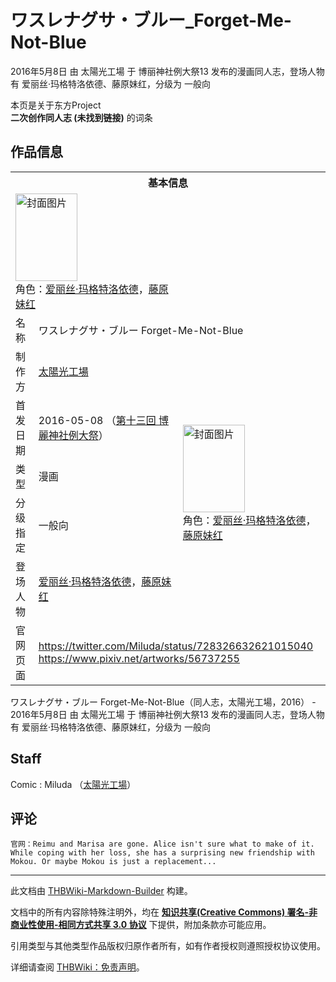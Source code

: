 # ワスレナグサ・ブルー_Forget-Me-Not-Blue

<!-- source html: G:\repos\THBWiki-Markdown-Builder\THBWikiMarkdown\Temp\main\b\bb\ns0%3A%E3%83%AF%E3%82%B9%E3%83%AC%E3%83%8A%E3%82%B0%E3%82%B5%E3%83%BB%E3%83%96%E3%83%AB%E3%83%BC_Forget-Me-Not-Blue.html -->

2016年5月8日 由 太陽光工場 于 博丽神社例大祭13 发布的漫画同人志，登场人物有 爱丽丝·玛格特洛依德、藤原妹红，分级为 一般向

本页是关于东方Project  
 **二次创作同人志 (未找到链接)** 的词条

## 作品信息

<table><tbody><tr><th colspan="3">基本信息</th></tr><tr><td class="cover-artwork-mobile" colspan="2"><a href="./文件-ワスレナグサ・ブルー_Forget-Me-Not-Blue封面.jpg.md" class="image" title="封面图片"><img alt="封面图片" src="https://upload.thwiki.cc/thumb/0/05/%E3%83%AF%E3%82%B9%E3%83%AC%E3%83%8A%E3%82%B0%E3%82%B5%E3%83%BB%E3%83%96%E3%83%AB%E3%83%BC_Forget-Me-Not-Blue%E5%B0%81%E9%9D%A2.jpg/99px-%E3%83%AF%E3%82%B9%E3%83%AC%E3%83%8A%E3%82%B0%E3%82%B5%E3%83%BB%E3%83%96%E3%83%AB%E3%83%BC_Forget-Me-Not-Blue%E5%B0%81%E9%9D%A2.jpg" decoding="async" loading="lazy" width="99" height="140" srcset="https://upload.thwiki.cc/thumb/0/05/%E3%83%AF%E3%82%B9%E3%83%AC%E3%83%8A%E3%82%B0%E3%82%B5%E3%83%BB%E3%83%96%E3%83%AB%E3%83%BC_Forget-Me-Not-Blue%E5%B0%81%E9%9D%A2.jpg/149px-%E3%83%AF%E3%82%B9%E3%83%AC%E3%83%8A%E3%82%B0%E3%82%B5%E3%83%BB%E3%83%96%E3%83%AB%E3%83%BC_Forget-Me-Not-Blue%E5%B0%81%E9%9D%A2.jpg 1.5x, https://upload.thwiki.cc/thumb/0/05/%E3%83%AF%E3%82%B9%E3%83%AC%E3%83%8A%E3%82%B0%E3%82%B5%E3%83%BB%E3%83%96%E3%83%AB%E3%83%BC_Forget-Me-Not-Blue%E5%B0%81%E9%9D%A2.jpg/198px-%E3%83%AF%E3%82%B9%E3%83%AC%E3%83%8A%E3%82%B0%E3%82%B5%E3%83%BB%E3%83%96%E3%83%AB%E3%83%BC_Forget-Me-Not-Blue%E5%B0%81%E9%9D%A2.jpg 2x" data-file-width="594" data-file-height="838"></a><div class="cover-char">角色：<a href="./爱丽丝·玛格特洛依德.md" title="爱丽丝·玛格特洛依德">爱丽丝·玛格特洛依德</a>，<a href="./藤原妹红.md" title="藤原妹红">藤原妹红</a></div></td>
</tr><tr><td class="label">名称</td><td colspan="2"> ワスレナグサ・ブルー Forget-Me-Not-Blue </td></tr><tr><td class="label">制作方</td><td><a href="./太陽光工場.md" title="太陽光工場">太陽光工場</a></td><td class="cover-artwork" rowspan="5" style="min-width:140px;"><a href="./文件-ワスレナグサ・ブルー_Forget-Me-Not-Blue封面.jpg.md" class="image" title="封面图片"><img alt="封面图片" src="https://upload.thwiki.cc/thumb/0/05/%E3%83%AF%E3%82%B9%E3%83%AC%E3%83%8A%E3%82%B0%E3%82%B5%E3%83%BB%E3%83%96%E3%83%AB%E3%83%BC_Forget-Me-Not-Blue%E5%B0%81%E9%9D%A2.jpg/99px-%E3%83%AF%E3%82%B9%E3%83%AC%E3%83%8A%E3%82%B0%E3%82%B5%E3%83%BB%E3%83%96%E3%83%AB%E3%83%BC_Forget-Me-Not-Blue%E5%B0%81%E9%9D%A2.jpg" decoding="async" loading="lazy" width="99" height="140" srcset="https://upload.thwiki.cc/thumb/0/05/%E3%83%AF%E3%82%B9%E3%83%AC%E3%83%8A%E3%82%B0%E3%82%B5%E3%83%BB%E3%83%96%E3%83%AB%E3%83%BC_Forget-Me-Not-Blue%E5%B0%81%E9%9D%A2.jpg/149px-%E3%83%AF%E3%82%B9%E3%83%AC%E3%83%8A%E3%82%B0%E3%82%B5%E3%83%BB%E3%83%96%E3%83%AB%E3%83%BC_Forget-Me-Not-Blue%E5%B0%81%E9%9D%A2.jpg 1.5x, https://upload.thwiki.cc/thumb/0/05/%E3%83%AF%E3%82%B9%E3%83%AC%E3%83%8A%E3%82%B0%E3%82%B5%E3%83%BB%E3%83%96%E3%83%AB%E3%83%BC_Forget-Me-Not-Blue%E5%B0%81%E9%9D%A2.jpg/198px-%E3%83%AF%E3%82%B9%E3%83%AC%E3%83%8A%E3%82%B0%E3%82%B5%E3%83%BB%E3%83%96%E3%83%AB%E3%83%BC_Forget-Me-Not-Blue%E5%B0%81%E9%9D%A2.jpg 2x" data-file-width="594" data-file-height="838"></a><div class="cover-char">角色：<a href="./爱丽丝·玛格特洛依德.md" title="爱丽丝·玛格特洛依德">爱丽丝·玛格特洛依德</a>，<a href="./藤原妹红.md" title="藤原妹红">藤原妹红</a></div></td>
</tr><tr><td class="label">首发日期</td><td>2016-05-08&#160;（<a href="/展会作品列表?e=%E5%8D%9A%E4%B8%BD%E7%A5%9E%E7%A4%BE%E4%BE%8B%E5%A4%A7%E7%A5%AD%2313">第十三回 博麗神社例大祭</a>）</td></tr><tr><td class="label">类型</td><td>漫画</td></tr><tr><td class="label">分级指定</td><td>一般向</td></tr><tr><td class="label">登场人物</td><td><a href="./爱丽丝·玛格特洛依德.md" title="爱丽丝·玛格特洛依德">爱丽丝·玛格特洛依德</a>，<a href="./藤原妹红.md" title="藤原妹红">藤原妹红</a></td></tr>
<tr><td class="label">官网页面</td><td colspan="2"><a rel="nofollow" class="external free" href="https://twitter.com/Miluda/status/728326632621015040">https://twitter.com/Miluda/status/728326632621015040</a><br><a rel="nofollow" class="external free" href="https://www.pixiv.net/artworks/56737255">https://www.pixiv.net/artworks/56737255</a></td></tr></tbody></table>

ワスレナグサ・ブルー Forget-Me-Not-Blue（同人志，太陽光工場，2016） - 2016年5月8日 由 太陽光工場 于 博丽神社例大祭13 发布的漫画同人志，登场人物有 爱丽丝·玛格特洛依德、藤原妹红，分级为 一般向

## Staff
Comic
: Miluda （[太陽光工場](./太陽光工場.md)）


## 评论
```
官网：Reimu and Marisa are gone. Alice isn't sure what to make of it. While coping with her loss, she has a surprising new friendship with Mokou. Or maybe Mokou is just a replacement...
```

  
  

  





---

此文档由 [THBWiki-Markdown-Builder](https://github.com/Delsin-Yu/THBWiki-Markdown-Builder) 构建。

文档中的所有内容除特殊注明外，均在 [**知识共享(Creative Commons) 署名-非商业性使用-相同方式共享 3.0 协议**](https://creativecommons.org/licenses/by-sa/3.0/deed.zh-hans) 下提供，附加条款亦可能应用。

引用类型与其他类型作品版权归原作者所有，如有作者授权则遵照授权协议使用。

详细请查阅 [THBWiki：免责声明](https://thbwiki.cc/THBWiki:%E5%85%8D%E8%B4%A3%E5%A3%B0%E6%98%8E)。

